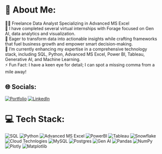 
# 💫 About Me:

👩‍💻 Freelance Data Analyst Specializing in Advanced MS Excel <br>
🚀 I have completed several virtual internships with Forage focused on Gen AI, data analytics and visualization. <br>
🎯 Eager to transform data into actionable insights while crafting frameworks that fuel business growth and empower smart decision-making. <br>
🌱 I’m currently enhancing my expertise in a comprehensive technology stack, including SQL, Python, Advanced MS Excel, Power BI, Tableau, Generative AI, and Machine Learning. <br>
⚡ Fun Fact: I have a keen eye for detail; I can spot a missing comma from a mile away!


## 🌐 Socials:
[![Portfolio](https://img.shields.io/badge/Portfolio-%23161616.svg?logo=circleci&logoColor=green)](https://www.linkedin.com/in/saurabhshah14/) [![LinkedIn](https://img.shields.io/badge/linkedin-%230077B5.svg?style=for-the-badge&logo=linkedin&logoColor=white)](https://www.linkedin.com/in/saurabhshah14/)

# 💻 Tech Stack:
![SQL](https://img.shields.io/badge/sqlite-%2307405e.svg?style=flat-square&logo=sqlite&logoColor=white) ![Python](https://img.shields.io/badge/python-3670A0?style=flat-square&logo=python&logoColor=ffdd54) ![Advanced MS Excel](https://img.shields.io/badge/Microsoft_Excel-217346?style=for-the-badge&logo=microsoft-excel&logoColor=white) ![PowerBI](https://img.shields.io/badge/power_bi-F2C811?style=for-the-badge&logo=powerbi&logoColor=black) ![Tableau](https://img.shields.io/badge/numpy-%23013243.svg?style=flat-square&logo=numpy&logoColor=white) ![Snowflake](https://img.shields.io/badge/snowflake-%2329B5E8.svg?style=for-the-badge&logo=snowflake&logoColor=white) ![Cloud Technlogies](https://img.shields.io/badge/Cloudflare-F38020?style=for-the-badge&logo=Cloudflare&logoColor=white) ![MySQL](https://img.shields.io/badge/mysql-%2300f.svg?style=flat-square&logo=mysql&logoColor=white) ![Postgres](https://img.shields.io/badge/postgres-%23316192.svg?style=flat-square&logo=postgresql&logoColor=white) ![Gen AI](https://img.shields.io/badge/Plotly-%233F4F75.svg?style=flat-square&logo=plotly&logoColor=white) ![Pandas](https://img.shields.io/badge/pandas-%23150458.svg?style=flat-square&logo=pandas&logoColor=white) ![NumPy](https://img.shields.io/badge/numpy-%23013243.svg?style=flat-square&logo=numpy&logoColor=white) ![Plotly](https://img.shields.io/badge/Plotly-%233F4F75.svg?style=flat-square&logo=plotly&logoColor=white) ![Matplotlib](https://img.shields.io/badge/Matplotlib-%23ffffff.svg?style=for-the-badge&logo=Matplotlib&logoColor=black)



<!-- Proudly created with GPRM ( https://gprm.itsvg.in ) -->

